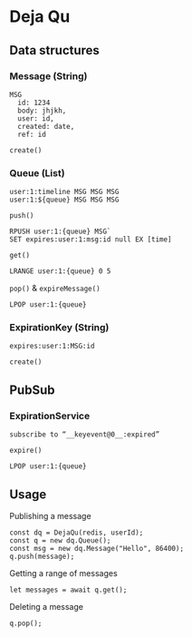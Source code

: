 # Deja Qu

## Data structures

### Message (String)

```
MSG
  id: 1234
  body: jhjkh,
  user: id,
  created: date,
  ref: id
```

`create()`

### Queue (List)

```
user:1:timeline MSG MSG MSG
user:1:${queue} MSG MSG MSG
```

`push()`
```
RPUSH user:1:{queue} MSG`
SET expires:user:1:msg:id null EX [time]
```

`get()`
```
LRANGE user:1:{queue} 0 5
```

`pop()` & `expireMessage()`
```
LPOP user:1:{queue}
```

### ExpirationKey (String)

```
expires:user:1:MSG:id
```

`create()`

## PubSub

### ExpirationService

`subscribe to “__keyevent@0__:expired”`

`expire()`
```
LPOP user:1:{queue}
```

## Usage

Publishing a message
```
const dq = DejaQu(redis, userId);
const q = new dq.Queue();
const msg = new dq.Message("Hello", 86400);
q.push(message);
```

Getting a range of messages
```
let messages = await q.get();
```

Deleting a message
```
q.pop();
```
